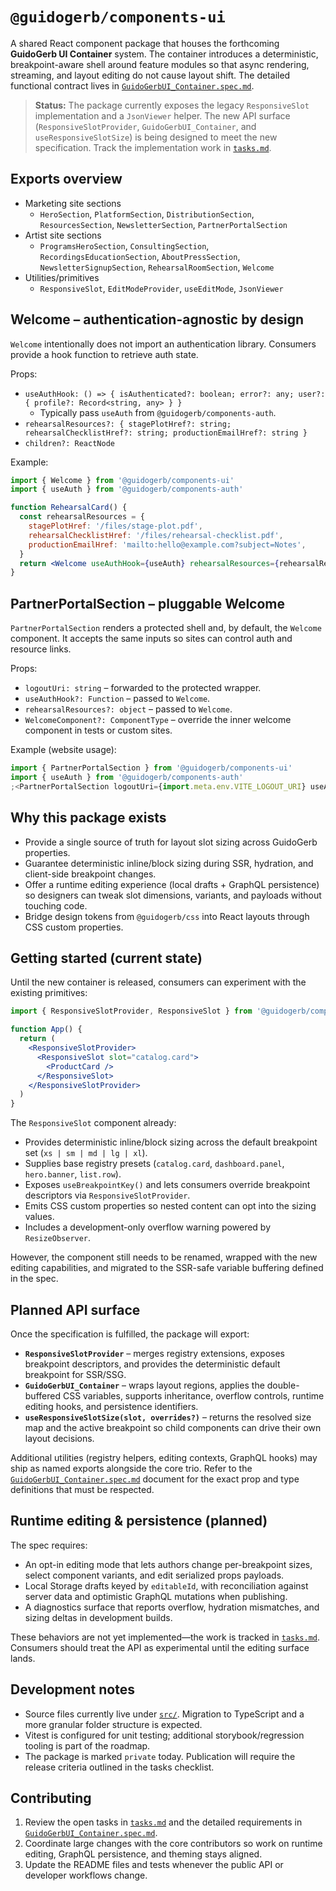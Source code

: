 # `@guidogerb/components-ui`

A shared React component package that houses the forthcoming **GuidoGerb UI Container** system. The container introduces a deterministic, breakpoint-aware shell around feature modules so that async rendering, streaming, and layout editing do not cause layout shift. The detailed functional contract lives in [`GuidoGerbUI_Container.spec.md`](./GuidoGerbUI_Container.spec.md).

> **Status:** The package currently exposes the legacy `ResponsiveSlot` implementation and a `JsonViewer` helper. The new API surface (`ResponsiveSlotProvider`, `GuidoGerbUI_Container`, and `useResponsiveSlotSize`) is being designed to meet the new specification. Track the implementation work in [`tasks.md`](./tasks.md).

## Exports overview

- Marketing site sections
  - `HeroSection`, `PlatformSection`, `DistributionSection`, `ResourcesSection`, `NewsletterSection`, `PartnerPortalSection`
- Artist site sections
  - `ProgramsHeroSection`, `ConsultingSection`, `RecordingsEducationSection`, `AboutPressSection`, `NewsletterSignupSection`, `RehearsalRoomSection`, `Welcome`
- Utilities/primitives
  - `ResponsiveSlot`, `EditModeProvider`, `useEditMode`, `JsonViewer`

## Welcome – authentication-agnostic by design

`Welcome` intentionally does not import an authentication library. Consumers provide a hook function to retrieve auth state.

Props:

- `useAuthHook: () => { isAuthenticated?: boolean; error?: any; user?: { profile?: Record<string, any> } }`
  - Typically pass `useAuth` from `@guidogerb/components-auth`.
- `rehearsalResources?: { stagePlotHref?: string; rehearsalChecklistHref?: string; productionEmailHref?: string }`
- `children?: ReactNode`

Example:

```jsx
import { Welcome } from '@guidogerb/components-ui'
import { useAuth } from '@guidogerb/components-auth'

function RehearsalCard() {
  const rehearsalResources = {
    stagePlotHref: '/files/stage-plot.pdf',
    rehearsalChecklistHref: '/files/rehearsal-checklist.pdf',
    productionEmailHref: 'mailto:hello@example.com?subject=Notes',
  }
  return <Welcome useAuthHook={useAuth} rehearsalResources={rehearsalResources} />
}
```

## PartnerPortalSection – pluggable Welcome

`PartnerPortalSection` renders a protected shell and, by default, the `Welcome` component. It accepts the same inputs so sites can control auth and resource links.

Props:

- `logoutUri: string` – forwarded to the protected wrapper.
- `useAuthHook?: Function` – passed to `Welcome`.
- `rehearsalResources?: object` – passed to `Welcome`.
- `WelcomeComponent?: ComponentType` – override the inner welcome component in tests or custom sites.

Example (website usage):

```jsx
import { PartnerPortalSection } from '@guidogerb/components-ui'
import { useAuth } from '@guidogerb/components-auth'
;<PartnerPortalSection logoutUri={import.meta.env.VITE_LOGOUT_URI} useAuthHook={useAuth} />
```

## Why this package exists

- Provide a single source of truth for layout slot sizing across GuidoGerb properties.
- Guarantee deterministic inline/block sizing during SSR, hydration, and client-side breakpoint changes.
- Offer a runtime editing experience (local drafts + GraphQL persistence) so designers can tweak slot dimensions, variants, and payloads without touching code.
- Bridge design tokens from `@guidogerb/css` into React layouts through CSS custom properties.

## Getting started (current state)

Until the new container is released, consumers can experiment with the existing primitives:

```jsx
import { ResponsiveSlotProvider, ResponsiveSlot } from '@guidogerb/components-ui'

function App() {
  return (
    <ResponsiveSlotProvider>
      <ResponsiveSlot slot="catalog.card">
        <ProductCard />
      </ResponsiveSlot>
    </ResponsiveSlotProvider>
  )
}
```

The `ResponsiveSlot` component already:

- Provides deterministic inline/block sizing across the default breakpoint set (`xs | sm | md | lg | xl`).
- Supplies base registry presets (`catalog.card`, `dashboard.panel`, `hero.banner`, `list.row`).
- Exposes `useBreakpointKey()` and lets consumers override breakpoint descriptors via `ResponsiveSlotProvider`.
- Emits CSS custom properties so nested content can opt into the sizing values.
- Includes a development-only overflow warning powered by `ResizeObserver`.

However, the component still needs to be renamed, wrapped with the new editing capabilities, and migrated to the SSR-safe variable buffering defined in the spec.

## Planned API surface

Once the specification is fulfilled, the package will export:

- **`ResponsiveSlotProvider`** – merges registry extensions, exposes breakpoint descriptors, and provides the deterministic default breakpoint for SSR/SSG.
- **`GuidoGerbUI_Container`** – wraps layout regions, applies the double-buffered CSS variables, supports inheritance, overflow controls, runtime editing hooks, and persistence identifiers.
- **`useResponsiveSlotSize(slot, overrides?)`** – returns the resolved size map and the active breakpoint so child components can drive their own layout decisions.

Additional utilities (registry helpers, editing contexts, GraphQL hooks) may ship as named exports alongside the core trio. Refer to the [`GuidoGerbUI_Container.spec.md`](./GuidoGerbUI_Container.spec.md) document for the exact prop and type definitions that must be respected.

## Runtime editing & persistence (planned)

The spec requires:

- An opt-in editing mode that lets authors change per-breakpoint sizes, select component variants, and edit serialized props payloads.
- Local Storage drafts keyed by `editableId`, with reconciliation against server data and optimistic GraphQL mutations when publishing.
- A diagnostics surface that reports overflow, hydration mismatches, and sizing deltas in development builds.

These behaviors are not yet implemented—the work is tracked in [`tasks.md`](./tasks.md). Consumers should treat the API as experimental until the editing surface lands.

## Development notes

- Source files currently live under [`src/`](./src). Migration to TypeScript and a more granular folder structure is expected.
- Vitest is configured for unit testing; additional storybook/regression tooling is part of the roadmap.
- The package is marked `private` today. Publication will require the release criteria outlined in the tasks checklist.

## Contributing

1. Review the open tasks in [`tasks.md`](./tasks.md) and the detailed requirements in [`GuidoGerbUI_Container.spec.md`](./GuidoGerbUI_Container.spec.md).
2. Coordinate large changes with the core contributors so work on runtime editing, GraphQL persistence, and theming stays aligned.
3. Update the README files and tests whenever the public API or developer workflows change.
